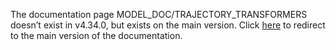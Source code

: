 The documentation page MODEL\_DOC/TRAJECTORY\_TRANSFORMERS doesn’t exist in v4.34.0, but exists on the main version. Click [here](/docs/transformers/main/en/model_doc/trajectory_transformers) to redirect to the main version of the documentation.